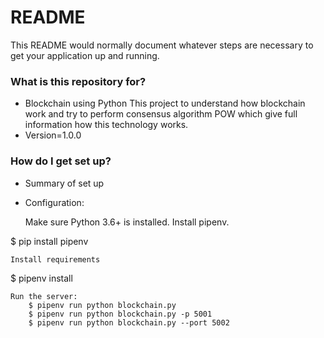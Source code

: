 # README #

This README would normally document whatever steps are necessary to get your application up and running.

### What is this repository for? ###

* Blockchain using  Python 
  This project to understand how blockchain work and try to perform consensus algorithm POW which give
  full information how this technology works.
* Version=1.0.0

### How do I get set up? ###

* Summary of set up

* Configuration:
	
    Make sure Python 3.6+ is installed.
    Install pipenv.

$ pip install pipenv 

    Install requirements

$ pipenv install 

    Run the server:
        $ pipenv run python blockchain.py
        $ pipenv run python blockchain.py -p 5001
        $ pipenv run python blockchain.py --port 5002




